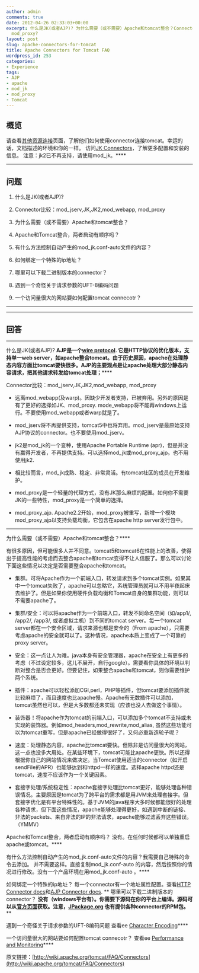 ```yaml
---
author: admin
comments: true
date: 2012-04-26 02:33:03+00:00
excerpt: 什么是JK(或者AJP)? 为什么需要（或不需要）Apache和tomcat整合？Connector比较：mod_jserv,JK,JK2,mod_webapp,
  mod_proxy?
layout: post
slug: apache-connectors-for-tomcat
title: Apache Connectors for Tomcat FAQ
wordpress_id: 253
categories:
- Experience
tags:
- AJP
- apache
- mod_jk
- mod_proxy
- Tomcat
---
```


## 概览


请查看[其他资源连接](http://wiki.apache.org/tomcat/UsefulLinks)页面，了解他们如何使用connector连接tomcat。幸运的话，文档描述的环境和你的一样。
访问[JK Connectors](http://tomcat.apache.org/connectors-doc/)，了解更多配置和安装的信息。
注意：jk2已不再支持，请使用mod_jk。****
****


## 问题





	
  1. 什么是JK(或者AJP)?

	
  2. Connector比较：mod_jserv,JK,JK2,mod_webapp, mod_proxy

	
  3. 为什么需要（或不需要）Apache和tomcat整合？

	
  4. Apache和Tomcat整合，两者启动有顺序吗？

	
  5. 有什么方法控制自动产生的mod_jk.conf-auto文件的内容？

	
  6. 如何绑定一个特殊的ip地址？

	
  7. 哪里可以下载二进制版本的connector？

	
  8. 遇到一个奇怪关于请求参数的UFT-8编码问题

	
  9. 一个访问量很大的网站要如何配置tomcat connecotr？


****
****


## 回答


****
什么是JK(或者AJP)?
****AJP是一个[wire protocol](http://en.wikipedia.org/wiki/Wire_protocol). 它是HTTP协议的优化版本，支持单一web server，如apache整合tomcat。由于历史原因，apache在处理静态内容方面比tomcat要快很多。AJP的主要观点是让apache处理大部分静态内容请求，把其他请求转发给tomcat处理；********

Connector比较：mod_jserv,JK,JK2,mod_webapp, mod_proxy



	
  * 远离mod_webapp(及warp)。因缺少开发者支持，已被弃用。另外的原因是有了更好的选择如JK、mod_proxy. mode_webapp将不能再windows上运行。不要使用mod_webapp或者warp就是了。

	
  * mod_jserv将不再提供支持，tomcat5中也将弃用。mod_jserv是最原始支持AJP协议的connector。也不要使用mod_jserv。

	
  * jk2是mod_jk的一个变种，使用Apache Portable Runtime (apr)，但是并没有赢得开发者，不再提供支持。可以选择mod_jk或mod_proxy_ajp。也不用使用jk2.

	
  * 相比较而言，mod_jk成熟、稳定、非常灵活。有tomcat社区的成员在开发维护。

	
  * mod_proxy是一个轻量的代理方式，没有JK那么麻烦的配置。如何你不需要JK的一些特性，mod_proxy是一个简单的选择。

	
  * mod_proxy_ajp. Apache2.2开始，mod_proxy被重写，新增一个模块mod_proxy_ajp以支持负载均衡，它包含在apache http server发行包中。


****
为什么需要（或不需要）Apache和tomcat整合？****

有很多原因，但可能很多人并不同意。tomcat5和tomcat6在性能上的改善，使得出于提高性能的考虑而去整合apache和tomcat变得不让人信服了。那么可以讨论下面这些情况以决定是否需要整合apache和tomcat。



	
  * 集群。可将Apache作为一个前端入口，转发请求到多个tomcat实例。如果其中一个tomcat失败了，apache可以忽略它，系统管理员就可以不用半夜起床去维护了。但是如果你使用硬件负载均衡和Tomcat自身的集群功能，则可以不需要apache了。

	
  * 集群/安全：可以将apache作为一个前端入口，转发不同命名空间（如/app1/, /app2/, /app3/, 或者虚拟主机）到不同的tomcat server。每一个tomcat server都在一个安全区域，请求来源也都是安全的（From apache），只需要考虑apache的安全就可以了。这种情况，apache本质上变成了一个可靠的proxy server。

	
  * 安全：这一点让人为难。java本身有安全管理器，apache在安全上有更多的考虑（不过设定较多，这儿不展开，自行google）。需要看你具体的环境以判断对整合是否会更好。但要记住，如果整合apache和tomcat，则你需要维护两个系统。

	
  * 插件：apache可以轻松添加CGI,perl，PHP等插件，但tomcat要添加插件就比较麻烦了，而且速度也比apache慢。Apache有无数插件可以添加，tomcat虽然也可以，但是大多数都还未实现（应该也没人去做这个事情）。

	
  * 装饰器！将apache作为tomcat的前端入口，可以添加多个tomcat不支持或未实现的装饰器。例如mod_headers,mod_rewrite,mod_alias, 虽然这些功能可以为tomcat重写，但是apache已经做得很好了，又何必重新造轮子呢？

	
  * 速度：处理静态内容，apache比tomcat要快。但除非是访问量很大的网站，这一点也没多大用处。在某些环境下，tomcat可能比apache更快。所以还得根据你自己的网站情况来做决定。当Tomcat使用适当的connector（如开启sendFile的APR）也能够达到和httpd一样的速度。选择apache httpd还是tomcat，速度不应该作为一个关键因素。

	
  * 套接字处理/系统稳定性：apache套接字处理比tomcat更好，能够处理各种错误情况。主要原因是tomcat为了跨平台的需求都是用JVM来处理套接字。但套接字优化是有平台特殊性的。基于JVM的java程序大多时候都能很好的处理各种请求，但下面这些情况，apache能够处理得更好，如遇到中断的链接、非法的packets、来自非法的IP的非法请求，apache能够过滤丢弃这些错误。（YMMV）




Apache和Tomcat整合，两者启动有顺序吗？
没有。在任何时候都可以单独重启apache或tomcat。****

有什么方法控制自动产生的mod_jk.conf-auto文件的内容？我需要自己特殊的命令去添加。
并不需要这样。直接复制mod_jk.conf-auto 的内容，然后按照你的情况进行修改。没有一个产品环境在用mod_jk.conf-auto 。****

如何绑定一个特殊的ip地址？
每一个connector有一个地址属性配置。查看[HTTP Connector docs](http://tomcat.apache.org/tomcat-6.0-doc/config/http.html)和[AJP Connector docs](http://tomcat.apache.org/tomcat-6.0-doc/config/ajp.html).
**
哪里可以下载二进制版本的connector？
**没有（windows平台有）。你需要下源码在你的平台上编译。源码可以从[官方页面](http://tomcat.apache.org/download-connectors.cgi)获取。注意，[JPackage.org](http://www.jpackage.org/) 也有提供各种connector的RPM包。****

遇到一个奇怪关于请求参数的UFT-8编码问题
查看ee [Character Encoding](http://wiki.apache.org/tomcat/FAQ/CharacterEncoding)****

一个访问量很大的网站要如何配置tomcat connecotr？
查看ee [Performance and Monitoring](http://wiki.apache.org/tomcat/FAQ/Performance_and_Monitoring)****

原文链接：[http://wiki.apache.org/tomcat/FAQ/Connectors](http://wiki.apache.org/tomcat/FAQ/Connectors)
